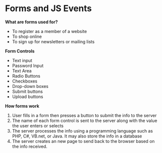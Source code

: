 # Forms and JS Events

**What are forms used for?**

- To register as a member of a website
- To shop online
- To sign up for newsletters or mailing lists

**Form Controls**

- Text input
- Password Input
- Text Area
- Radio Buttons
- Checkboxes
- Drop-down boxes
- Submit buttons
- Upload buttons

**How forms work**

1. User fills in a form then presses a button to submit the info to the server
2. The name of each form control is sent to the server along with the value the user enters or selects
3. The server processes the info using a programming language such as PHP, C#, VB.net, or Java. It may also store the info in a database
4. The server creates an new page to send back to the browser based on the info received.

